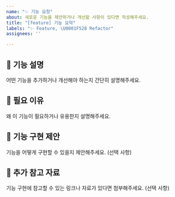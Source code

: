 ```yaml
---
name: "✨ 기능 요청"
about: 새로운 기능을 제안하거나 개선할 사항이 있다면 작성해주세요.
title: "[feature] 기능 요약"
labels: "✨ Feature, \U0001F528 Refactor"
assignees: ''

---
```


## 🚀 기능 설명
어떤 기능을 추가하거나 개선해야 하는지 간단히 설명해주세요.

## 🤔 필요 이유
왜 이 기능이 필요하거나 유용한지 설명해주세요.

## 📝 기능 구현 제안
기능을 어떻게 구현할 수 있을지 제안해주세요. (선택 사항)

## 📎 추가 참고 자료
기능 구현에 참고할 수 있는 링크나 자료가 있다면 첨부해주세요. (선택 사항)
